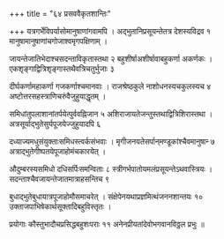 +++
title = "६४ प्रसववैकृतशान्तिः"

+++
यत्रगर्भेविपर्यासोमानुषाणांगवामपि । अद्भुतानिप्रसूयन्तेतत्र देशस्यविद्रव १ मानुषामानुषाणांचगोजाश्वमृगपक्षिणाम् ।

जायन्तेजातिभेदाश्चसदन्ताविकृतास्तथा २ बहुशीर्षाअशीर्षावाबहुकर्णा अकर्णकः । एकशृङ्गाद्वित्रिशृङ्गास्तथैवत्रिचतुर्भुजाः ३

दीर्घकर्णामहाकर्णा गजकर्णाश्चमानवाः । राजश्रेष्ठकुले नाशोधनस्यचकुलस्यच ४ अष्टोत्तरसहस्त्राणिचरुंवैजुहुयाद्धृतम् ।

समिधांतुपलाशानांतर्पयेत्पुर्ववह्निजान ५ अशिराजायतेजन्तुस्तथाद्वित्रिशिरास्तथा । अत्रसूर्याद्भुतेसुर्यपूजयेज्जुहुयादपि ६

दध्याज्यमधुसंयुक्ताःसमिधस्त्वर्कसंभवाः । मृगीजनयतेसर्पान्‌मण्डूकांश्चैवमानुषान्‍ ७ अत्राद्भुतेगीष्पतयेपूजाहोमंचकारयेत् ।

औदुम्बरस्यसमिधो दधिसर्पिःसमन्विताः ८ स्त्रीगर्भपातोयमलंप्रसूयन्तेऽथवास्त्रियः । सदन्ताश्चैवजायन्तेजातमात्राहसन्तिच ९

बुधाद्भुतेबुधायात्रपूजाहोमौसमाचरेत् । संक्षेपेनयथाप्रज्ञमित्थंजननशान्तयः १० उक्ताजपाभिषेकार्थसूक्तादिबहुविस्तृतः ।

प्रयोगाः कौस्तुभादौचप्रसिद्धबहुशःपराः ११ अनेनप्रीयतांदेवोभगवानविठ्ठल प्रभुः ॥

